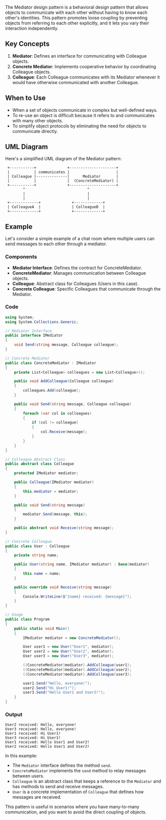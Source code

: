 The Mediator design pattern is a behavioral design pattern that allows objects to communicate with each other without having to know each other's identities. This pattern promotes loose coupling by preventing objects from referring to each other explicitly, and it lets you vary their interaction independently.

## Key Concepts

1. **Mediator**: Defines an interface for communicating with Colleague objects.
2. **Concrete Mediator**: Implements cooperative behavior by coordinating Colleague objects.
3. **Colleague**: Each Colleague communicates with its Mediator whenever it would have otherwise communicated with another Colleague.

## When to Use

- When a set of objects communicate in complex but well-defined ways.
- To re-use an object is difficult because it refers to and communicates with many other objects.
- To simplify object protocols by eliminating the need for objects to communicate directly.

## UML Diagram

Here's a simplified UML diagram of the Mediator pattern:

```
 +-----------+              +---------------------+
 |           | communicates |                     |
 | Colleague |--------------|      Mediator       |
 |           |              |  (ConcreteMediator) |
 +-----------+              +---------------------+
        ^                            ^
        |                            |
        |                            |
 +-------------+              +-------------+
 | ColleagueA  |              | ColleagueB  |
 +-------------+              +-------------+
```

## Example

Let's consider a simple example of a chat room where multiple users can send messages to each other through a mediator.

### Components

- **Mediator Interface**: Defines the contract for ConcreteMediator.
- **ConcreteMediator**: Manages communication between Colleague objects.
- **Colleague**: Abstract class for Colleagues (Users in this case).
- **Concrete Colleague**: Specific Colleagues that communicate through the Mediator.

### Code

```C#
using System;
using System.Collections.Generic;

// Mediator Interface
public interface IMediator
{
    void Send(string message, Colleague colleague);
}

// Concrete Mediator
public class ConcreteMediator : IMediator
{
    private List<Colleague> colleagues = new List<Colleague>();

    public void AddColleague(Colleague colleague)
    {
        colleagues.Add(colleague);
    }

    public void Send(string message, Colleague colleague)
    {
        foreach (var col in colleagues)
        {
            if (col != colleague)
            {
                col.Receive(message);
            }
        }
    }
}

// Colleague Abstract Class
public abstract class Colleague
{
    protected IMediator mediator;

    public Colleague(IMediator mediator)
    {
        this.mediator = mediator;
    }

    public void Send(string message)
    {
        mediator.Send(message, this);
    }

    public abstract void Receive(string message);
}

// Concrete Colleague
public class User : Colleague
{
    private string name;

    public User(string name, IMediator mediator) : base(mediator)
    {
        this.name = name;
    }

    public override void Receive(string message)
    {
        Console.WriteLine($"{name} received: {message}");
    }
}

// Usage
public class Program
{
    public static void Main()
    {
        IMediator mediator = new ConcreteMediator();

        User user1 = new User("User1", mediator);
        User user2 = new User("User2", mediator);
        User user3 = new User("User3", mediator);

        ((ConcreteMediator)mediator).AddColleague(user1);
        ((ConcreteMediator)mediator).AddColleague(user2);
        ((ConcreteMediator)mediator).AddColleague(user3);

        user1.Send("Hello, everyone!");
        user2.Send("Hi User1!");
        user3.Send("Hello User1 and User2!");
    }
}
```

### Output

```
User2 received: Hello, everyone!
User3 received: Hello, everyone!
User1 received: Hi User1!
User3 received: Hi User1!
User1 received: Hello User1 and User2!
User2 received: Hello User1 and User2!
```

In this example:
- The `Mediator` interface defines the method `send`.
- `ConcreteMediator` implements the `send` method to relay messages between users.
- `Colleague` is an abstract class that keeps a reference to the `Mediator` and has methods to send and receive messages.
- `User` is a concrete implementation of `Colleague` that defines how messages are received.

This pattern is useful in scenarios where you have many-to-many communication, and you want to avoid the direct coupling of objects.